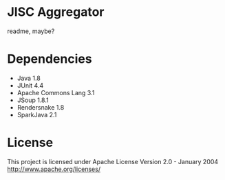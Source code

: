 JISC Aggregator
===============
readme, maybe?

Dependencies
============
- Java 1.8
- JUnit 4.4
- Apache Commons Lang 3.1
- JSoup 1.8.1
- Rendersnake 1.8
- SparkJava 2.1

License
=======
This project is licensed under Apache License Version 2.0 - January 2004
http://www.apache.org/licenses/
